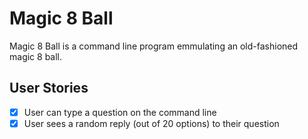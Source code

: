 # Magic 8 Ball
Magic 8 Ball is a command line program emmulating an old-fashioned magic 8 ball.

## User Stories 
- [x] User can type a question on the command line
- [x] User sees a random reply (out of 20 options) to their question